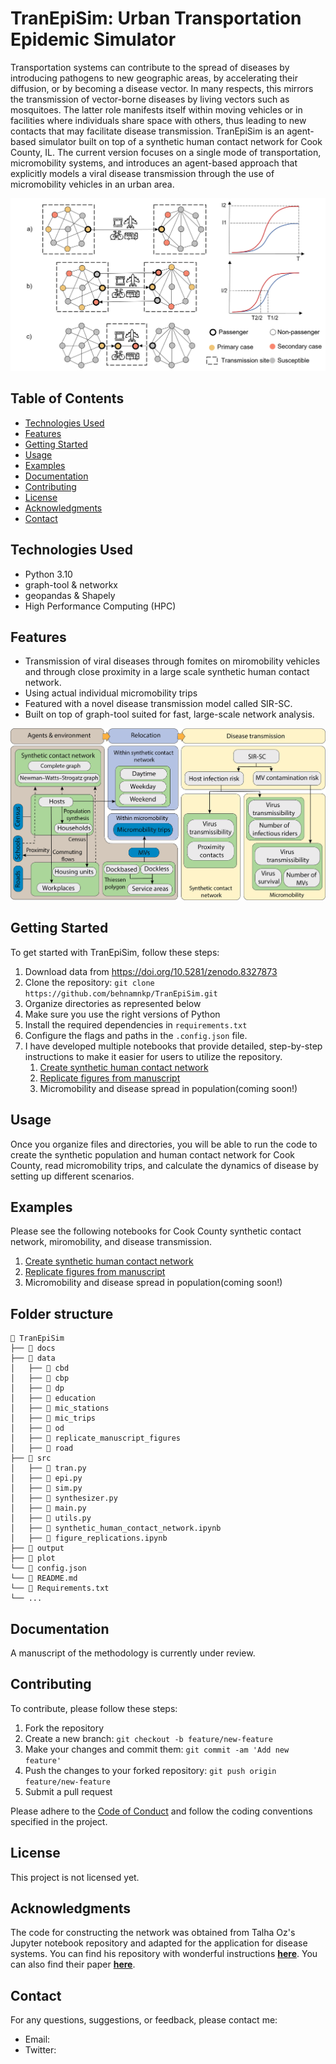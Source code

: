 # TranEpiSim: Urban Transportation Epidemic Simulator

Transportation systems can contribute to the spread of diseases by introducing pathogens to new geographic areas, by accelerating their diffusion, or by becoming a disease vector. In many respects, this mirrors the transmission of vector-borne diseases by living vectors such as mosquitoes. The latter role manifests itself within moving vehicles or in facilities where individuals share space with others, thus leading to new contacts that may facilitate disease transmission. TranEpiSim is an agent-based simulator built on top of a synthetic human contact network for Cook County, IL. The current version focuses on a single mode of transportation, micromobility systems, and introduces an agent-based approach that explicitly models a viral disease transmission through the use of micromobility vehicles in an urban area.  

![Transportation and epidemics](plot/transportation_and_epidemics.png)

## Table of Contents

- [Technologies Used](#technologies-used)
- [Features](#features)
- [Getting Started](#getting-started)
- [Usage](#usage)
- [Examples](#examples)
- [Documentation](#documentation)
- [Contributing](#contributing)
- [License](#license)
- [Acknowledgments](#acknowledgments)
- [Contact](#contact)

## Technologies Used

- Python 3.10
- graph-tool & networkx
- geopandas & Shapely
- High Performance Computing (HPC)

## Features

- Transmission of viral diseases through fomites on miromobility vehicles and through close proximity in a large scale synthetic human contact network.
- Using actual individual micromobility trips
- Featured with a novel disease transmission model called SIR-SC.
- Built on top of graph-tool suited for fast, large-scale network analysis.

![AMB model](plot/platform.png)

## Getting Started

To get started with TranEpiSim, follow these steps:

1. Download data from https://doi.org/10.5281/zenodo.8327873
2. Clone the repository: `git clone https://github.com/behnamnkp/TranEpiSim.git`
2. Organize directories as represented below
3. Make sure you use the right versions of Python
4. Install the required dependencies in `requirements.txt`
5. Configure the flags and paths in the `.config.json` file. 
6. I have developed multiple notebooks that provide detailed, step-by-step instructions to make it easier for users to utilize the repository.
   1. [Create synthetic human contact network](src/synthetic_human_contact_network.ipynb)
   2. [Replicate figures from manuscript](src/figure_replications.ipynb)
   3. Micromobility and disease spread in population(coming soon!)

## Usage
Once you organize files and directories, you will be able to run the code to create the synthetic population and human contact network for Cook County, read micromobility trips, and calculate the dynamics of disease by setting up different scenarios.

## Examples
Please see the following notebooks for Cook County synthetic contact network, miromobility, and disease transmission.
   1. [Create synthetic human contact network](src/synthetic_human_contact_network.ipynb)
   2. [Replicate figures from manuscript](src/figure_replications.ipynb)
   3. Micromobility and disease spread in population(coming soon!)

## Folder structure
```
📁 TranEpiSim
├── 📁 docs
├── 📁 data
│   ├── 📁 cbd
│   ├── 📁 cbp
│   ├── 📁 dp
│   ├── 📁 education
│   ├── 📁 mic_stations
│   ├── 📁 mic_trips
│   ├── 📁 od
│   ├── 📁 replicate_manuscript_figures
│   ├── 📁 road
├── 📁 src
│   ├── 🐍 tran.py
│   ├── 🐍 epi.py
│   ├── 🐍 sim.py
│   ├── 🐍 synthesizer.py
│   ├── 🐍 main.py
│   ├── 🐍 utils.py
│   ├── 📝 synthetic_human_contact_network.ipynb
│   ├── 📝 figure_replications.ipynb
├── 📁 output
├── 📁 plot             
└── 📄 config.json
└── 📄 README.md
└── 📄 Requirements.txt
└── ...
```

## Documentation

A manuscript of the methodology is currently under review. 

## Contributing

To contribute, please follow these steps:

1. Fork the repository
2. Create a new branch: `git checkout -b feature/new-feature`
3. Make your changes and commit them: `git commit -am 'Add new feature'`
4. Push the changes to your forked repository: `git push origin feature/new-feature`
5. Submit a pull request

Please adhere to the [Code of Conduct](CODE_OF_CONDUCT.md) and follow the coding conventions specified in the project.

## License

This project is not licensed yet.

## Acknowledgments

The code for constructing the network was obtained from Talha Oz's Jupyter notebook repository and adapted for the application for disease systems. You can find his repository with wonderful instructions [**here**](https://nbviewer.org/gist/oztalha/a1c167f3879c5b95f721acef791c8111/Population%20Synthesis%20for%20ABM.ipynb). You can also find their paper [**here**](https://dl.acm.org/doi/abs/10.1145/3145574.3145593?casa_token=z6J9RUlCP3UAAAAA:7Ie0L7W9_bmIsaR9JHfutQgyYJ9aIj0dC2ZnuGhQaF4x46QOczVq1FwfH7dsDloAcwDCH26pjOM).

## Contact

For any questions, suggestions, or feedback, please contact me:

- Email: 
- Twitter: 